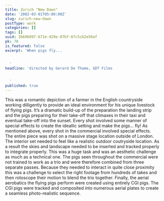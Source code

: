 ```yaml
---
title: Zurich "New Dawn"
date: '2002-03-01T05:00:00Z'
slug: zurich-new-dawn
postType: work
categories: []
tags: []
uuid: 3b696097-671e-429e-87bf-87c5cb2e56af
pk: 78
is_featured: false
excerpt: 'When pigs fly...


  '
headline: 'directed by Gerard De Thame, GDT Films


  '
published: true
---
```

This was a romantic depiction of a farmer in the English countryside working
dilligently to provide an ideal environment for his unique livestock of flying
pigs. It’s a dramatic build-up of the preparation the landing strip and the
pigs preparing for their take-off that climaxes in their taxi and eventual
take-off into the sunset. Every shot involved some manner of special effects
to create the ideallic setting and make the pigs... fly! As mentioned above,
every shot in the commercial involved special effects. The entire piece was
shot on a massive stage location outside of London. The interior set needed to
feel like a realistic outdoor coutryside location. As a result the skies and
landscape needed to be inserted and tracked properly to integrate properly.
This was a huge task and was an aesthetic challenge as much as a technical
one. The pigs seen throughout the commercial were not trained to work as a
trio and were therefore combined from three separate passes. Because they
needed to interact in quite close proximity this was a challenge to select the
right footage from hundreds of takes and then rotoscope their motion to blend
the trio together. Finally, the aerial aerobatics the flying pigs perform were
created using entirely CGI pigs. The CGI pigs were tracked and composited into
numerous aerial plates to create a seamless photo-realistic sequence.


